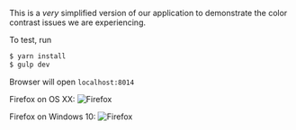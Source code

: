 This is a *very* simplified version of our application to demonstrate the color contrast issues
we are experiencing.

To test, run 
```sh
$ yarn install
$ gulp dev
```

Browser will open `localhost:8014`

Firefox on OS XX:
![Firefox](http://i.imgur.com/KVbyeOU.png "Firefox OS X")

Firefox on Windows 10:
![Firefox](http://i.imgur.com/eqXPspu.png "Firefox Windows 10")
